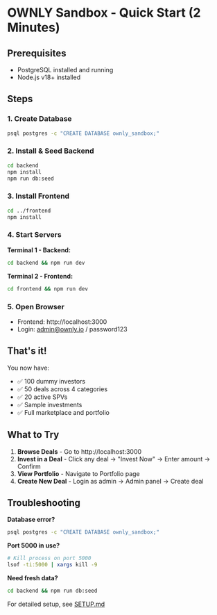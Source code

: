 # OWNLY Sandbox - Quick Start (2 Minutes)

## Prerequisites
- PostgreSQL installed and running
- Node.js v18+ installed

## Steps

### 1. Create Database
```bash
psql postgres -c "CREATE DATABASE ownly_sandbox;"
```

### 2. Install & Seed Backend
```bash
cd backend
npm install
npm run db:seed
```

### 3. Install Frontend
```bash
cd ../frontend
npm install
```

### 4. Start Servers

**Terminal 1 - Backend:**
```bash
cd backend && npm run dev
```

**Terminal 2 - Frontend:**
```bash
cd frontend && npm run dev
```

### 5. Open Browser
- Frontend: http://localhost:3000
- Login: admin@ownly.io / password123

## That's it!

You now have:
- ✅ 100 dummy investors
- ✅ 50 deals across 4 categories
- ✅ 20 active SPVs
- ✅ Sample investments
- ✅ Full marketplace and portfolio

## What to Try

1. **Browse Deals** - Go to http://localhost:3000
2. **Invest in a Deal** - Click any deal → "Invest Now" → Enter amount → Confirm
3. **View Portfolio** - Navigate to Portfolio page
4. **Create New Deal** - Login as admin → Admin panel → Create deal

## Troubleshooting

**Database error?**
```bash
psql postgres -c "CREATE DATABASE ownly_sandbox;"
```

**Port 5000 in use?**
```bash
# Kill process on port 5000
lsof -ti:5000 | xargs kill -9
```

**Need fresh data?**
```bash
cd backend && npm run db:seed
```

For detailed setup, see [SETUP.md](./SETUP.md)
